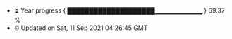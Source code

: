 - ⏳ Year progress { ████████████████████▁▁▁▁▁▁▁▁▁▁ } 69.37 %
- ⏰ Updated on Sat, 11 Sep 2021 04:26:45 GMT

